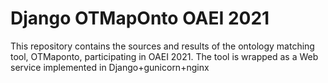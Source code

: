 # Django OTMapOnto OAEI 2021
This repository contains the sources and results of the ontology matching 
tool, OTMaponto, participating in OAEI 2021. The tool is wrapped as a Web service implemented in Django+gunicorn+nginx

